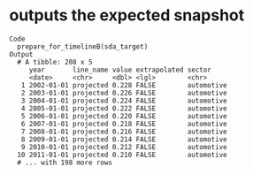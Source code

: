 # outputs the expected snapshot

    Code
      prepare_for_timelineB(sda_target)
    Output
      # A tibble: 208 x 5
         year       line_name value extrapolated sector    
         <date>     <chr>     <dbl> <lgl>        <chr>     
       1 2002-01-01 projected 0.228 FALSE        automotive
       2 2003-01-01 projected 0.226 FALSE        automotive
       3 2004-01-01 projected 0.224 FALSE        automotive
       4 2005-01-01 projected 0.222 FALSE        automotive
       5 2006-01-01 projected 0.220 FALSE        automotive
       6 2007-01-01 projected 0.218 FALSE        automotive
       7 2008-01-01 projected 0.216 FALSE        automotive
       8 2009-01-01 projected 0.214 FALSE        automotive
       9 2010-01-01 projected 0.212 FALSE        automotive
      10 2011-01-01 projected 0.210 FALSE        automotive
      # ... with 198 more rows

